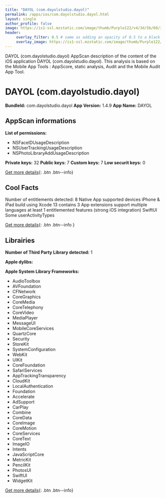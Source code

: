 ```yaml
---
title: "DAYOL (com.dayolstudio.dayol)"
permalink: /apps/ios/com.dayolstudio.dayol.html
layout: single
author_profile: false
image: https://is1-ssl.mzstatic.com/image/thumb/Purple122/v4/3d/5b/69/3d5b69b3-3191-d8a2-9e93-ccc2070501cc/AppIcon-1x_U007emarketing-0-10-0-85-220.png/512x512bb.jpg
header: 
     overlay_filter: 0.5 # same as adding an opacity of 0.5 to a black background
     overlay_image: https://is1-ssl.mzstatic.com/image/thumb/Purple122/v4/3d/5b/69/3d5b69b3-3191-d8a2-9e93-ccc2070501cc/AppIcon-1x_U007emarketing-0-10-0-85-220.png/512x512bb.jpg
---
```

DAYOL (com.dayolstudio.dayol) AppScan description of the content of the iOS application DAYOL (com.dayolstudio.dayol). This analysis is based on the Mobile App Tools : AppScore, static analysis, Audit and the Mobile Audit App Tool.

# DAYOL (com.dayolstudio.dayol)

**BundleId:** com.dayolstudio.dayol
**App Version:** 1.4.9
**App Name:** DAYOL


## AppScan informations 

**List of permissions:** 
- NSFaceIDUsageDescription
- NSUserTrackingUsageDescription
- NSPhotoLibraryAddUsageDescription
  
  
**Private keys:** 32
**Public keys:** 7
**Custom keys:** 7
**Low securit keys:** 0
  
[Get more details](/pricing.html){: .btn .btn--info}

## Cool Facts

Number of entitlements detected: 8
Native App
supported devices iPhone & iPad
build using Xcode 13
contains 3 App extensions
support multiple languages
at least 1 entitlemented features (strong iOS integration)
SwiftUI
Some userActivityTypes
  
[Get more details](/pricing.html){: .btn .btn--info }

## Librairies 
**Number of Third Party Library detected:** 1


**Apple dylibs:**


**Apple System Library Frameworks:**
- AudioToolbox
- AVFoundation
- CFNetwork
- CoreGraphics
- CoreMedia
- CoreTelephony
- CoreVideo
- MediaPlayer
- MessageUI
- MobileCoreServices
- QuartzCore
- Security
- StoreKit
- SystemConfiguration
- WebKit
- UIKit
- CoreFoundation
- SafariServices
- AppTrackingTransparency
- CloudKit
- LocalAuthentication
- Foundation
- Accelerate
- AdSupport
- CarPlay
- Combine
- CoreData
- CoreImage
- CoreMotion
- CoreServices
- CoreText
- ImageIO
- Intents
- JavaScriptCore
- MetricKit
- PencilKit
- PhotosUI
- SwiftUI
- WidgetKit


  
[Get more details](/pricing.html){: .btn .btn--info}

